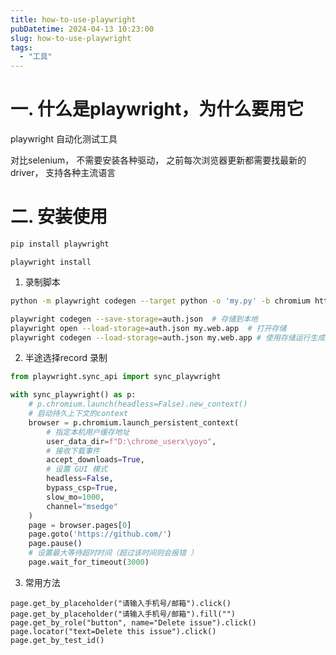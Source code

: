 ```yaml
---
title: how-to-use-playwright
pubDatetime: 2024-04-13 10:23:00
slug: how-to-use-playwright
tags:
  - "工具"
---
```


# 一. 什么是playwright，为什么要用它

playwright  自动化测试工具

对比selenium， 不需要安装各种驱动， 之前每次浏览器更新都需要找最新的driver， 支持各种主流语言

# 二. 安装使用

```bash
pip install playwright
```

```
playwright install
```

1. 录制脚本

```bash
python -m playwright codegen --target python -o 'my.py' -b chromium https://github.com/

playwright codegen --save-storage=auth.json  # 存储到本地
playwright open --load-storage=auth.json my.web.app  # 打开存储
playwright codegen --load-storage=auth.json my.web.app # 使用存储运行生成代码（保持认证状态）
```

2. 半途选择record 录制

```python
from playwright.sync_api import sync_playwright

with sync_playwright() as p:
    # p.chromium.launch(headless=False).new_context()
    # 启动持久上下文的context
    browser = p.chromium.launch_persistent_context(
        # 指定本机用户缓存地址
        user_data_dir=f"D:\chrome_userx\yoyo",
        # 接收下载事件
        accept_downloads=True,
        # 设置 GUI 模式
        headless=False,
        bypass_csp=True,
        slow_mo=1000,
        channel="msedge"
    )
    page = browser.pages[0]
    page.goto('https://github.com/')
    page.pause()
    # 设置最大等待超时时间（超过该时间则会报错 ）
    page.wait_for_timeout(3000)
```

3. 常用方法

```
page.get_by_placeholder("请输入手机号/邮箱").click()
page.get_by_placeholder("请输入手机号/邮箱").fill("")
page.get_by_role("button", name="Delete issue").click()
page.locator("text=Delete this issue").click()
page.get_by_test_id()
```
